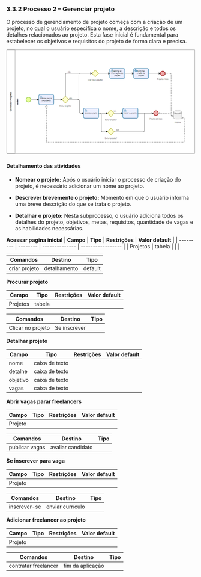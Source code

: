 ### 3.3.2 Processo 2 – Gerenciar projeto

O processo de gerenciamento de projeto começa com a criação de um projeto, no qual o usuário especifica o nome, a descrição e todos os detalhes relacionados ao projeto. Esta fase inicial é fundamental para estabelecer os objetivos e requisitos do projeto de forma clara e precisa.

![Exemplo de um Modelo BPMN do PROCESSO 2](../images/processos/GerenciarProjetos.png "Modelo BPMN do Processo 2.")


#### Detalhamento das atividades

* **Nomear o projeto:**
    Após o usuário iniciar o processo de criação do projeto, é necessário adicionar um nome ao projeto.

* **Descrever brevemente o projeto:**
    Momento em que o usuário informa uma breve descrição do que se trata o projeto.

* **Detalhar o projeto:**
    Nesta subprocesso, o usuário adiciona todos os detalhes do projeto, objetivos, metas, requisitos, quantidade de vagas e as habilidades necessárias.



**Acessar pagina inicial**
| **Campo** | **Tipo** | **Restrições** | **Valor default** |
| --------- | -------- | -------------- | ----------------- |
| Projetos  | tabela   |                |                   |

| **Comandos**  | **Destino**  | **Tipo** |
| ------------- | ------------ | -------- |
| criar projeto | detalhamento | default  |


**Procurar projeto**

| **Campo** | **Tipo** | **Restrições** | **Valor default** |
| --------- | -------- | -------------- | ----------------- |
| Projetos  | tabela   |                |                   |

| **Comandos**      | **Destino**  | **Tipo** |
| ----------------- | ------------ | -------- |
| Clicar no projeto | Se inscrever |          |


**Detalhar projeto**

| **Campo** | **Tipo**       | **Restrições** | **Valor default** |
| --------- | -------------- | -------------- | ----------------- |
| nome      | caixa de texto |                |                   |
| detalhe   | caixa de texto |                |                   |
| objetivo  | caixa de texto |                |                   |
| vagas     | caixa de texto |                |                   |


**Abrir vagas parar freelancers**

| **Campo** | **Tipo** | **Restrições** | **Valor default** |
| --------- | -------- | -------------- | ----------------- |
| Projeto   |          |                |                   |

| **Comandos**   | **Destino**       | **Tipo** |
| -------------- | ----------------- | -------- |
| publicar vagas | avaliar candidato |          |


**Se inscrever para vaga**

| **Campo** | **Tipo** | **Restrições** | **Valor default** |
| --------- | -------- | -------------- | ----------------- |
| Projeto   |          |                |                   |

| **Comandos** | **Destino**      | **Tipo** |
| ------------ | ---------------- | -------- |
| inscrever-se | enviar currículo |          |


**Adicionar freelancer ao projeto**

| **Campo** | **Tipo** | **Restrições** | **Valor default** |
| --------- | -------- | -------------- | ----------------- |
| Projeto   |          |                |                   |

| **Comandos**         | **Destino**      | **Tipo** |
| -------------------- | ---------------- | -------- |
| contratar freelancer | fim da aplicação |          |
